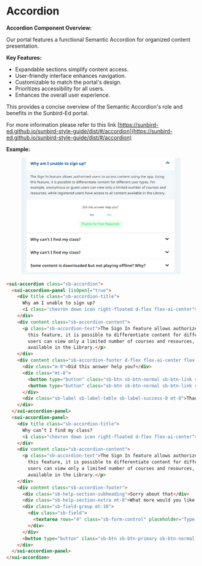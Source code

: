 # Accordion

**Accordion Component Overview:**

Our portal features a functional Semantic Accordion for organized content presentation.

**Key Features:**

* Expandable sections simplify content access.
* User-friendly interface enhances navigation.
* Customizable to match the portal's design.
* Prioritizes accessibility for all users.
* Enhances the overall user experience.

This provides a concise overview of the Semantic Accordion's role and benefits in the Sunbird-Ed portal.

For more information please refer to this link [https://sunbird-ed.github.io/sunbird-style-guide/dist/#/accordion](https://sunbird-ed.github.io/sunbird-style-guide/dist/#/accordion)

**Example:**

<figure><img src="../../../../.gitbook/assets/image (63).png" alt=""><figcaption></figcaption></figure>

```html
<sui-accordion class="sb-accordion">
  <sui-accordion-panel [isOpen]="true">
    <div title class="sb-accordion-title">
      Why am I unable to sign up?
      <i class="chevron down icon right-floated d-flex flex-ai-center"></i>
    </div>
    <div content class="sb-accordion-content">
      <p class="sb-accordion-text">The Sign In feature allows authorized users to access content using the app. Using
        this feature, it is possible to differentiate content for different user types. For example, anonymous or guest
        users can view only a limited number of courses and resources, while registered users have access to all content
        available in the Library.</p>
    </div>
    <div content class="sb-accordion-footer d-flex flex-ai-center flex-jc-center flex-dc">
      <div class="m-0">Did this answer help you?</div>
      <div class="mt-8">
        <button type="button" class="sb-btn sb-btn-normal sb-btn-link sb-btn-link-primary mr-8">No</button>
        <button type="button" class="sb-btn sb-btn-normal sb-btn-link sb-btn-link-secondary">Yes</button>
      </div>
      <div class="sb-label sb-label-table sb-label-success-0 mt-8">Thanks for your response!</div>
    </div>
  </sui-accordion-panel>
  <sui-accordion-panel>
    <div title class="sb-accordion-title">
      Why can’t I find my class?
      <i class="chevron down icon right-floated d-flex flex-ai-center"></i>
    </div>
    <div content class="sb-accordion-content">
      <p class="sb-accordion-text">The Sign In feature allows authorized users to access content using the app. Using
        this feature, it is possible to differentiate content for different user types. For example, anonymous or guest
        users can view only a limited number of courses and resources, while registered users have access to all content
        available in the Library.</p>
    </div>
    <div content class="sb-accordion-footer">
      <div class="sb-help-section-subheading">Sorry about that</div>
      <div class="sb-help-section-extra mt-8">What more would you like to know?</div>
      <div class="sb-field-group mt-16">
        <div class="sb-field">
          <textarea rows="4" class="sb-form-control" placeholder="Type here"></textarea>
        </div>
      </div>
      <button type="button" class="sb-btn sb-btn-primary sb-btn-normal d-flex ml-auto">Submit</button>
    </div>
  </sui-accordion-panel>
</sui-accordion>
```
